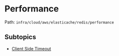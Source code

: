 # Performance

Path: `infra/cloud/aws/elasticache/redis/performance`

## Subtopics
- [Client Side Timeout](./client_side_timeout/README.md)
